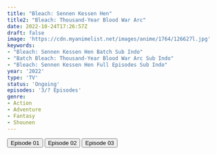 ```yaml
---
title: "Bleach: Sennen Kessen Hen"
title2: "Bleach: Thousand-Year Blood War Arc"
date: 2022-10-24T17:26:57Z
draft: false
image: 'https://cdn.myanimelist.net/images/anime/1764/126627l.jpg'
keywords:
- "Bleach: Sennen Kessen Hen Batch Sub Indo"
- "Batch Bleach: Thousand-Year Blood War Arc Sub Indo"
- "Bleach: Sennen Kessen Hen Full Episodes Sub Indo"
year: '2022'
type: 'TV'
status: 'Ongoing'
episodes: '3/? Episodes'
genre:
- Action
- Adventure
- Fantasy
- Shounen
---
```


<div class="d-g gg-5 gtc-r ai-c">
<button onclick="window.open('?arc=G62ShR0fPp_20221010/1/MP4/Kuramanime-BLCH_S2-01-480p-ExTonan','_blank')">Episode 01</button>
<button onclick="window.open('?arc=sr6wnfboj4_20221018/2/MP4/Kuramanime-BLCH_S2-02-480p-ExTonan','_blank')">Episode 02</button>
<button onclick="window.open('?arc=K2MQjON0rT_20221025/3/MP4/Kuramanime-BLCH_S2-03-480p-ExTonan','_blank')">Episode 03</button>
</div>